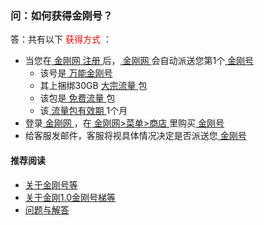 ### 问：如何获得金刚号？

答：共有以下<font color="Red"> 获得方式 </font>：

- 当您在[ 金刚网 ](https://a2zitpro.github.io/web/金刚中文网)[ 注册 ](https://a2zitpro.github.io/web/在金刚网注册)后，[ 金刚网 ](https://a2zitpro.github.io/web/金刚中文网)会自动派送您第1个[ 金刚号 ](https://a2zitpro.github.io/web/金刚号)
  - 该号是[ 万能金刚号 ](https://a2zitpro.github.io/web/万能金刚号)
  - 其上捆绑30GB [ 大宗流量 ](https://a2zitpro.github.io/web/大宗流量)包
  - 该包是[ 免费流量 ](https://a2zitpro.github.io/web/免费流量)包
  - 该[ 流量包有效期 ](https://a2zitpro.github.io/web/流量包有效期)1个月
- 登录[ 金刚网 ](https://a2zitpro.github.io/web/金刚中文网)，在[ 金刚网>菜单>商店 ](https://www.atozitpro.net/zh/shop/)里购买[ 金刚号 ](https://a2zitpro.github.io/web/金刚号)
- 给客服发邮件，客服将视具体情况决定是否派送您[ 金刚号 ](https://a2zitpro.github.io/web/金刚号)

#### 推荐阅读

- [关于金刚号等](https://a2zitpro.github.io/web/列表-金刚号及相关问题)
- [关于金刚1.0金刚号梯等](https://a2zitpro.github.io/web/列表-关于金刚1.0配置金刚号型翻墙梯及相关问题)
- [问题与解答](https://a2zitpro.github.io/web/列表-问题与解答)
